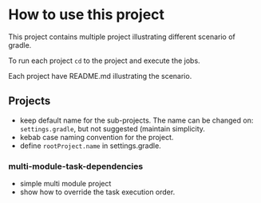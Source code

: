 # How to use this project

This project contains multiple project illustrating different scenario of gradle.

To run each project `cd` to the project and execute the jobs.

Each project have README.md illustrating the scenario. 

## Projects

- keep default name for the sub-projects. The name can be changed on: `settings.gradle`, but not suggested (maintain simplicity.
- kebab case naming convention for the project.
- define `rootProject.name` in settings.gradle.

### multi-module-task-dependencies

- simple multi module project
- show how to override the task execution order.
